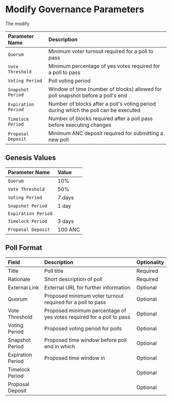 # Modify Governance Parameters

The modify



| Parameter Name | Description |
| :--- | :--- |
| `Quorum` | Minimum voter turnout required for a poll to pass |
| `Vote Threshold` | Minimum percentage of yes votes required for a poll to pass |
| `Voting Period` | Poll voting period |
| `Snapshot Period` | Window of time \(number of blocks\) allowed for poll snapshot before a poll's end |
| `Expiration Period` | Number of blocks after a poll's voting period during which the poll can be executed |
| `Timelock Period` | Number of blocks required after a poll pass before executing changes |
| `Proposal Deposit` | Minimum ANC deposit required for submitting a new poll |

## Genesis Values

| Parameter Name | Value |
| :--- | :--- |
| `Quorum` | 10% |
| `Vote Threshold` | 50% |
| `Voting Period` | 7 days |
| `Snapshot Period` | 1 day |
| `Expiration Period` |  |
| `Timelock Period` | 3 days |
| `Proposal Deposit` | 100 ANC |

## Poll Format



| Field | Description | Optionality |
| :--- | :--- | :--- |
| Title | Poll title | Required |
| Rationale | Short description of poll | Required |
| External Link | External URL for further information | Optional |
| Quorum | Proposed minimum voter turnout required for a poll to pass | Optional |
| Vote Threshold | Proposed minimum percentage of yes votes required for a poll to pass | Optional |
| Voting Period | Proposed voting period for polls | Optional |
| Snapshot Period | Proposed time window before poll end in which  | Optional |
| Expiration Period | Proposed time window in | Optional |
| Timelock Period |  | Optional |
| Proposal Deposit |  | Optional |









